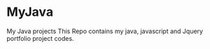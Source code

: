# MyJava
My Java projects
This Repo contains my java, javascript and Jquery portfolio project codes.
